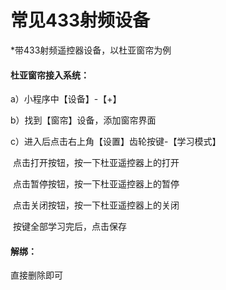 # 常见433射频设备

*带433射频遥控器设备，以杜亚窗帘为例

#### 杜亚窗帘接入系统：

a）小程序中【设备】-【+】

b）找到【窗帘】设备，添加窗帘界面

c）进入后点击右上角【设置】齿轮按键-【学习模式】

​     点击打开按钮，按一下杜亚遥控器上的打开

​     点击暂停按钮，按一下杜亚遥控器上的暂停

​    点击关闭按钮，按一下杜亚遥控器上的关闭

​    按键全部学习完后，点击保存



#### 解绑：

直接删除即可

